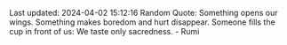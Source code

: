 Last updated: 2024-04-02 15:12:16
Random Quote: Something opens our wings. Something makes boredom and hurt disappear. Someone fills the cup in front of us: We taste only sacredness. - Rumi
